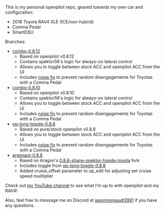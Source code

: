This is my personal openpilot repo, geared towards my own car and configuration:
* 2018 Toyota RAV4 XLE (ICE/non-hybrid)
* Comma Pedal
* SmartDSU

Branches:
* [combo-0.8.12](https://github.com/jasonmoreau/openpilot/tree/combo-0.8.10)
  * Based on openpilot v0.8.12
  * Contains spektor56's logic for always-on lateral control
  * Allows you to toggle between stock ACC and openpilot ACC from the UI
  * Includes [noise fix](https://github.com/commaai/openpilot/issues/21998) to prevent random disengagements for Toyotas with a Comma Pedal
* [combo-0.8.10](https://github.com/jasonmoreau/openpilot/tree/combo-0.8.10)
  * Based on openpilot v0.8.10
  * Contains spektor56's logic for always-on lateral control
  * Allows you to toggle between stock ACC and openpilot ACC from the UI
  * Includes [noise fix](https://github.com/commaai/openpilot/issues/21998) to prevent random disengagements for Toyotas with a Comma Pedal
* [op-long-toggle-0.8.8](https://github.com/jasonmoreau/openpilot/tree/op-long-toggle-0.8.8)
  * Based on pure/stock openpilot v0.8.8
  * Allows you to toggle between stock ACC and openpilot ACC from the UI
  * Includes [noise fix](https://github.com/commaai/openpilot/issues/21998) to prevent random disengagements for Toyotas with a Comma Pedal
* [argonaut-0.8.8](https://github.com/jasonmoreau/openpilot/tree/argonaut-0.8.8)
  * Based on Aragon's [0.8.8-shane-spektor-honda-toyota](https://github.com/Aragon7777/openpilot/tree/0.8.8-shane-spektor-honda-toyota) fork
  * Includes toggle from [op-long-toggle-0.8.8](https://github.com/jasonmoreau/openpilot/tree/op-long-toggle-0.8.8)
  * Added cruise_offset parameter to op_edit for adjusting set cruise speed muiltiplier

Check out [my YouTube channel](https://www.youtube.com/user/J4SONM/videos) to see what I'm up to with openpilot and my RAV4!

Also, feel free to message me on Discord at [jasonmoreau#3991](https://discordapp.com/users/428354577960665090) if you have any questions.
